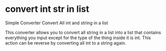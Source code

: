# convert int str in list
 Simple Converter Convert All int and string in a list


This converter allows you to convert all string in a list into a list that contains everything you input except for the type of the thing inside it is int. This action can be reverse by converting all int to a string again.